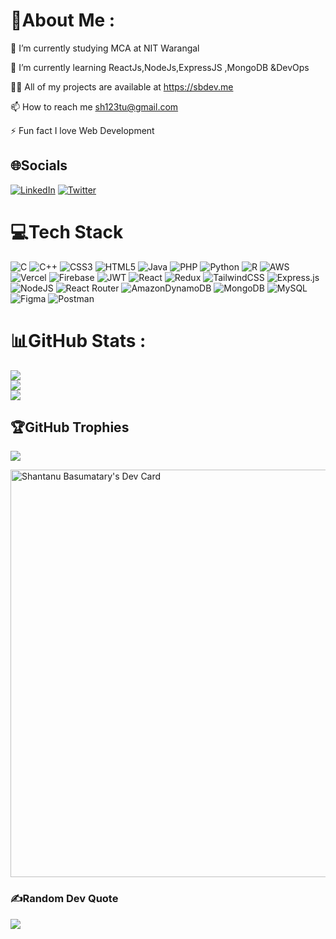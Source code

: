 # 💫About Me :
🔭 I’m currently studying MCA at NIT Warangal

🌱 I’m currently learning ReactJs,NodeJs,ExpressJS ,MongoDB &DevOps

 👨‍💻 All of my projects are available at https://sbdev.me

 📫 How to reach me sh123tu@gmail.com

⚡ Fun fact I love Web Development


## 🌐Socials
[![LinkedIn](https://img.shields.io/badge/LinkedIn-%230077B5.svg?logo=linkedin&logoColor=white)](https://linkedin.com/in/sh78ba) [![Twitter](https://img.shields.io/badge/Twitter-%231DA1F2.svg?logo=Twitter&logoColor=white)](https://twitter.com/sh78ba) 

# 💻Tech Stack
![C](https://img.shields.io/badge/c-%2300599C.svg?style=for-the-badge&logo=c&logoColor=white) ![C++](https://img.shields.io/badge/c++-%2300599C.svg?style=for-the-badge&logo=c%2B%2B&logoColor=white) ![CSS3](https://img.shields.io/badge/css3-%231572B6.svg?style=for-the-badge&logo=css3&logoColor=white) ![HTML5](https://img.shields.io/badge/html5-%23E34F26.svg?style=for-the-badge&logo=html5&logoColor=white) ![Java](https://img.shields.io/badge/java-%23ED8B00.svg?style=for-the-badge&logo=java&logoColor=white) ![PHP](https://img.shields.io/badge/php-%23777BB4.svg?style=for-the-badge&logo=php&logoColor=white) ![Python](https://img.shields.io/badge/python-3670A0?style=for-the-badge&logo=python&logoColor=ffdd54) ![R](https://img.shields.io/badge/r-%23276DC3.svg?style=for-the-badge&logo=r&logoColor=white) ![AWS](https://img.shields.io/badge/AWS-%23FF9900.svg?style=for-the-badge&logo=amazon-aws&logoColor=white) ![Vercel](https://img.shields.io/badge/vercel-%23000000.svg?style=for-the-badge&logo=vercel&logoColor=white) ![Firebase](https://img.shields.io/badge/firebase-%23039BE5.svg?style=for-the-badge&logo=firebase) ![JWT](https://img.shields.io/badge/JWT-black?style=for-the-badge&logo=JSON%20web%20tokens) ![React](https://img.shields.io/badge/react-%2320232a.svg?style=for-the-badge&logo=react&logoColor=%2361DAFB) ![Redux](https://img.shields.io/badge/redux-%23593d88.svg?style=for-the-badge&logo=redux&logoColor=white) ![TailwindCSS](https://img.shields.io/badge/tailwindcss-%2338B2AC.svg?style=for-the-badge&logo=tailwind-css&logoColor=white) ![Express.js](https://img.shields.io/badge/express.js-%23404d59.svg?style=for-the-badge&logo=express&logoColor=%2361DAFB) ![NodeJS](https://img.shields.io/badge/node.js-6DA55F?style=for-the-badge&logo=node.js&logoColor=white) ![React Router](https://img.shields.io/badge/React_Router-CA4245?style=for-the-badge&logo=react-router&logoColor=white) ![AmazonDynamoDB](https://img.shields.io/badge/Amazon%20DynamoDB-4053D6?style=for-the-badge&logo=Amazon%20DynamoDB&logoColor=white) ![MongoDB](https://img.shields.io/badge/MongoDB-%234ea94b.svg?style=for-the-badge&logo=mongodb&logoColor=white) ![MySQL](https://img.shields.io/badge/mysql-%2300f.svg?style=for-the-badge&logo=mysql&logoColor=white) 	![Figma](https://img.shields.io/badge/figma-%23F24E1E.svg?style=for-the-badge&logo=figma&logoColor=white) ![Postman](https://img.shields.io/badge/Postman-FF6C37?style=for-the-badge&logo=postman&logoColor=white)
# 📊GitHub Stats :
![](https://github-readme-stats.vercel.app/api?username=sh78ba&theme=radical&hide_border=false&include_all_commits=false&count_private=false)<br/>
![](https://github-readme-streak-stats.herokuapp.com/?user=sh78ba&theme=radical&hide_border=false)<br/>
![](https://github-readme-stats.vercel.app/api/top-langs/?username=sh78ba&theme=radical&hide_border=false&include_all_commits=false&count_private=false&layout=compact)

## 🏆GitHub Trophies
![](https://github-trophies.vercel.app/?username=sh78ba&theme=radical&no-frame=false&no-bg=false&margin-w=4)


<p align="left">
  <a href="https://app.daily.dev/shantanubasumatary">
    <img src="https://api.daily.dev/devcards/v2/D6BvSWAFpqQ15EpYaIxz6.png?r=hubreadmeah0&type=wide" width="652" alt="Shantanu Basumatary's Dev Card"/>
  </a>
</p>

### ✍️Random Dev Quote
![](https://quotes-github-readme.vercel.app/api?type=horizontal&theme=radical)

